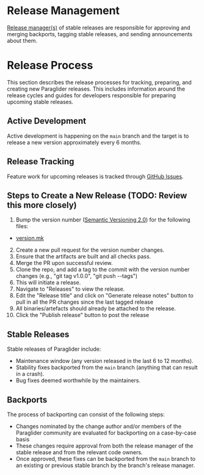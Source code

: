 # Release Management

[Release manager(s)](roles.md) of stable releases are
responsible for approving and merging backports, tagging stable releases, and
sending announcements about them.

# Release Process
This section describes the release processes for tracking, preparing, and
creating new Paraglider releases. This includes information around the release cycles
and guides for developers responsible for preparing upcoming stable releases.

## Active Development

Active development is happening on the `main` branch and the target is to
release a new version approximately every 6 months.

## Release Tracking

Feature work for upcoming releases is tracked through
[GitHub Issues](https://github.com/paraglider-project/paraglider/issues).

## Steps to Create a New Release (TODO: Review this more closely)
1. Bump the version number ([Semantic Versioning 2.0](https://semver.org/))
  for the following files:
  * [version.mk](../build/version.mk)
2. Create a new pull request for the version number changes.
3. Ensure that the artifacts are built and all checks pass.
4. Merge the PR upon successful review.
5. Clone the repo, and add a tag to the commit with the version number changes
  (e.g., "git tag v1.0.0", "git push --tags")
6. This will initiate a release.
7. Navigate to "Releases" to view the release.
8. Edit the "Release title" and click on "Generate release notes" button to pull
  in all the PR changes since the last tagged release
9. All binaries/artefacts should already be attached to the release.
10. Click the "Publish release" button to post the
  release

## Stable Releases

Stable releases of Paraglider include:

* Maintenance window (any version released in the last 6 to 12 months).
* Stability fixes backported from the `main` branch (anything that can result in
  a crash).
* Bug fixes deemed worthwhile by the maintainers.

## Backports

The process of backporting can consist of the following steps:

- Changes nominated by the change author and/or members of the Paraglider community
  are evaluated for backporting on a case-by-case basis
- These changes require approval from both the release manager of the stable
  release and from the relevant code owners.
- Once approved, these fixes can be backported from the `main` branch to an
  existing or previous stable branch by the branch's release manager.

